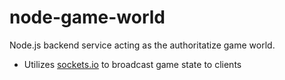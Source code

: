 # node-game-world

Node.js backend service acting as the authoritatize game world.

* Utilizes [sockets.io](https://github.com/socketio/socket.io-client) to broadcast game state to clients

